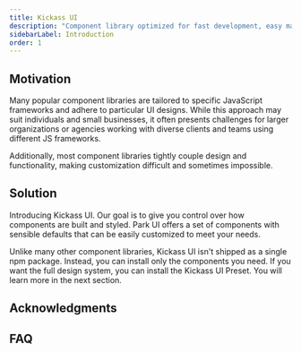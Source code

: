```yaml
---
title: Kickass UI
description: "Component library optimized for fast development, easy maintenance, and accessibility. Build high-quality web apps with breeze."
sidebarLabel: Introduction
order: 1
---
```


## Motivation

Many popular component libraries are tailored to specific JavaScript
frameworks and adhere to particular UI designs. While this approach may suit
individuals and small businesses, it often presents challenges for larger
organizations or agencies working with diverse clients and teams using
different JS frameworks.

Additionally, most component libraries tightly couple design and functionality, making customization difficult and sometimes impossible.

## Solution

Introducing Kickass UI. Our goal is to give you control over how components
are built and styled. Park UI offers a set of components with sensible
defaults that can be easily customized to meet your needs.

Unlike many other component libraries, Kickass UI isn&apos;t shipped as a
single npm package. Instead, you can install only the components you need.
If you want the full design system, you can install the Kickass UI Preset.
You will learn more in the next section.

## Acknowledgments

## FAQ
